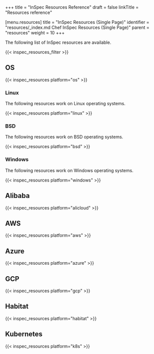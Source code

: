 +++
title = "InSpec Resources Reference"
draft = false
linkTitle = "Resources reference"

[menu.resources]
    title = "InSpec Resources (Single Page)"
    identifier = "resources/_index.md Chef InSpec Resources (Single Page)"
    parent = "resources"
    weight = 10
+++

The following list of InSpec resources are available.

{{< inspec_resources_filter >}}

## OS

{{< inspec_resources platform="os" >}}

### Linux

The following resources work on Linux operating systems.

{{< inspec_resources platform="linux" >}}

### BSD

The following resources work on BSD operating systems.

{{< inspec_resources platform="bsd" >}}

### Windows

The following resources work on Windows operating systems.

{{< inspec_resources platform="windows" >}}

## Alibaba

{{< inspec_resources platform="alicloud" >}}

## AWS

{{< inspec_resources platform="aws" >}}

## Azure

{{< inspec_resources platform="azure" >}}

## GCP

{{< inspec_resources platform="gcp" >}}

## Habitat

{{< inspec_resources platform="habitat" >}}

## Kubernetes

{{< inspec_resources platform="k8s" >}}
